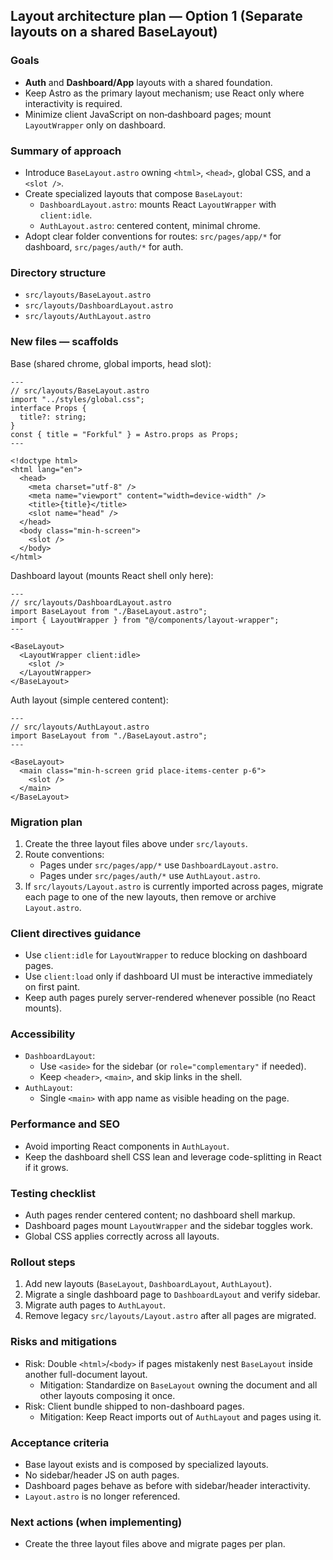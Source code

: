 ## Layout architecture plan — Option 1 (Separate layouts on a shared BaseLayout)

### Goals

- **Auth** and **Dashboard/App** layouts with a shared foundation.
- Keep Astro as the primary layout mechanism; use React only where interactivity is required.
- Minimize client JavaScript on non‑dashboard pages; mount `LayoutWrapper` only on dashboard.

### Summary of approach

- Introduce `BaseLayout.astro` owning `<html>`, `<head>`, global CSS, and a `<slot />`.
- Create specialized layouts that compose `BaseLayout`:
  - `DashboardLayout.astro`: mounts React `LayoutWrapper` with `client:idle`.
  - `AuthLayout.astro`: centered content, minimal chrome.
- Adopt clear folder conventions for routes: `src/pages/app/*` for dashboard, `src/pages/auth/*` for auth.

### Directory structure

- `src/layouts/BaseLayout.astro`
- `src/layouts/DashboardLayout.astro`
- `src/layouts/AuthLayout.astro`

### New files — scaffolds

Base (shared chrome, global imports, head slot):

```astro
---
// src/layouts/BaseLayout.astro
import "../styles/global.css";
interface Props {
  title?: string;
}
const { title = "Forkful" } = Astro.props as Props;
---

<!doctype html>
<html lang="en">
  <head>
    <meta charset="utf-8" />
    <meta name="viewport" content="width=device-width" />
    <title>{title}</title>
    <slot name="head" />
  </head>
  <body class="min-h-screen">
    <slot />
  </body>
</html>
```

Dashboard layout (mounts React shell only here):

```astro
---
// src/layouts/DashboardLayout.astro
import BaseLayout from "./BaseLayout.astro";
import { LayoutWrapper } from "@/components/layout-wrapper";
---

<BaseLayout>
  <LayoutWrapper client:idle>
    <slot />
  </LayoutWrapper>
</BaseLayout>
```

Auth layout (simple centered content):

```astro
---
// src/layouts/AuthLayout.astro
import BaseLayout from "./BaseLayout.astro";
---

<BaseLayout>
  <main class="min-h-screen grid place-items-center p-6">
    <slot />
  </main>
</BaseLayout>
```

### Migration plan

1. Create the three layout files above under `src/layouts`.
2. Route conventions:
   - Pages under `src/pages/app/*` use `DashboardLayout.astro`.
   - Pages under `src/pages/auth/*` use `AuthLayout.astro`.
3. If `src/layouts/Layout.astro` is currently imported across pages, migrate each page to one of the new layouts, then remove or archive `Layout.astro`.

### Client directives guidance

- Use `client:idle` for `LayoutWrapper` to reduce blocking on dashboard pages.
- Use `client:load` only if dashboard UI must be interactive immediately on first paint.
- Keep auth pages purely server-rendered whenever possible (no React mounts).

### Accessibility

- `DashboardLayout`:
  - Use `<aside>` for the sidebar (or `role="complementary"` if needed).
  - Keep `<header>`, `<main>`, and skip links in the shell.
- `AuthLayout`:
  - Single `<main>` with app name as visible heading on the page.

### Performance and SEO

- Avoid importing React components in `AuthLayout`.
- Keep the dashboard shell CSS lean and leverage code-splitting in React if it grows.

### Testing checklist

- Auth pages render centered content; no dashboard shell markup.
- Dashboard pages mount `LayoutWrapper` and the sidebar toggles work.
- Global CSS applies correctly across all layouts.

### Rollout steps

1. Add new layouts (`BaseLayout`, `DashboardLayout`, `AuthLayout`).
2. Migrate a single dashboard page to `DashboardLayout` and verify sidebar.
3. Migrate auth pages to `AuthLayout`.
4. Remove legacy `src/layouts/Layout.astro` after all pages are migrated.

### Risks and mitigations

- Risk: Double `<html>`/`<body>` if pages mistakenly nest `BaseLayout` inside another full-document layout.
  - Mitigation: Standardize on `BaseLayout` owning the document and all other layouts composing it once.
- Risk: Client bundle shipped to non-dashboard pages.
  - Mitigation: Keep React imports out of `AuthLayout` and pages using it.

### Acceptance criteria

- Base layout exists and is composed by specialized layouts.
- No sidebar/header JS on auth pages.
- Dashboard pages behave as before with sidebar/header interactivity.
- `Layout.astro` is no longer referenced.

### Next actions (when implementing)

- Create the three layout files above and migrate pages per plan.
